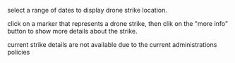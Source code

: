 select a range of dates to display drone strike location.

click on a marker that represents a drone strike, then clik on the "more info" button to show more details about the strike.

current strike details are not available due to the current administrations policies 